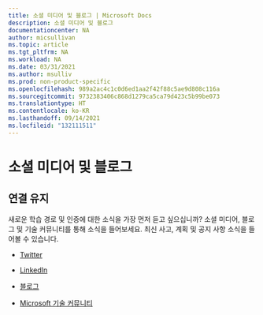 ```yaml
---
title: 소셜 미디어 및 블로그 | Microsoft Docs
description: 소셜 미디어 및 블로그
documentationcenter: NA
author: micsullivan
ms.topic: article
ms.tgt_pltfrm: NA
ms.workload: NA
ms.date: 03/31/2021
ms.author: msulliv
ms.prod: non-product-specific
ms.openlocfilehash: 989a2ac4c1c0d6ed1aa2f42f88c5ae9d808c116a
ms.sourcegitcommit: 9732383406c868d1279ca5ca79d423c5b99be073
ms.translationtype: HT
ms.contentlocale: ko-KR
ms.lasthandoff: 09/14/2021
ms.locfileid: "132111511"
---
```

# <a name="social-media-and-blog"></a>소셜 미디어 및 블로그

## <a name="stay-connected"></a>연결 유지

새로운 학습 경로 및 인증에 대한 소식을 가장 먼저 듣고 싶으십니까? 소셜 미디어, 블로그 및 기술 커뮤니티를 통해 소식을 들어보세요. 최신 사고, 계획 및 공지 사항 소식을 들어볼 수 있습니다.

- [Twitter](https://twitter.com/microsoftlearn)

- [LinkedIn](https://www.linkedin.com/showcase/microsoftlearn/)

- [블로그](https://techcommunity.microsoft.com/t5/microsoft-learn-blog/bg-p/MicrosoftLearnBlog)

- [Microsoft 기술 커뮤니티](https://techcommunity.microsoft.com/t5/microsoft-learn/ct-p/MicrosoftLearn)